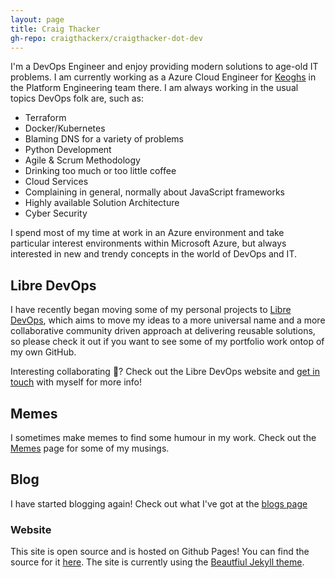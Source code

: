```yaml
---
layout: page
title: Craig Thacker
gh-repo: craigthackerx/craigthacker-dot-dev
---
```


I'm a DevOps Engineer and enjoy providing modern solutions to age-old IT problems. I am currently working as a Azure Cloud Engineer for [Keoghs](https://keoghs.co.uk/) in the Platform Engineering team there. I am always working in the usual topics DevOps folk are, such as:

- Terraform
- Docker/Kubernetes
- Blaming DNS for a variety of problems
- Python Development
- Agile & Scrum Methodology
- Drinking too much or too little coffee
- Cloud Services
- Complaining in general, normally about JavaScript frameworks
- Highly available Solution Architecture
- Cyber Security

I spend most of my time at work in an Azure environment and take particular interest environments within Microsoft Azure, but always interested in new and trendy concepts in the world of DevOps and IT.
## Libre DevOps

I have recently began moving some of my personal projects to [Libre DevOps](https://libredevops.org), which aims to move my ideas to a more universal name and a more collaborative community driven approach at delivering reusable solutions, so please check it out if you want to see some of my portfolio work ontop of my own GitHub.

Interesting collaborating :rainbow:?  Check out the Libre DevOps website and [get in touch](mailto:craig@craigthacker.dev) with myself for more info!

## Memes

I sometimes make memes to find some humour in my work. Check out the [Memes](https://craigthacker.dev/memes) page for some of my musings.

## Blog

I have started blogging again! Check out what I've got at the [blogs page](https://craigthacker.dev/blog)

### Website

This site is open source and is hosted on Github Pages! You can find the source for it [here](https://github.com/craigthackerx/craigthacker-dot-dev).  The site is currently using the [Beautfiul Jekyll theme](https://github.com/daattali/beautiful-jekyll).